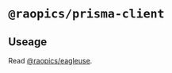 # `@raopics/prisma-client`

## Useage

Read [@raopics/eagleuse](https://www.npmjs.com/package/@raopics/eagleuse).
